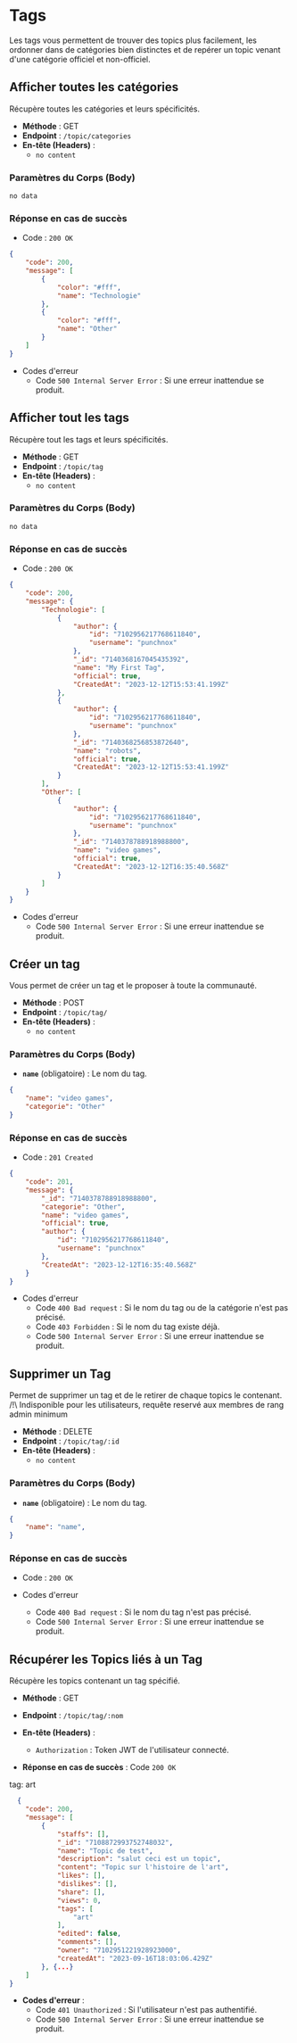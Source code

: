 # Tags
Les tags vous permettent de trouver des topics plus facilement, les ordonner dans de catégories bien distinctes et de repérer un topic venant d'une catégorie officiel et non-officiel.

## Afficher toutes les catégories

Récupère toutes les catégories et leurs spécificités.

- **Méthode** : GET
- **Endpoint** : `/topic/categories`
- **En-tête (Headers)** :
  - `no content`

### Paramètres du Corps (Body)
`no data`

### Réponse en cas de succès

- Code : `200 OK`

```json
{
	"code": 200,
	"message": [
		{
			"color": "#fff",
			"name": "Technologie"
		},
		{
			"color": "#fff",
			"name": "Other"
		}
	]
}
```

- Codes d'erreur
    - Code `500 Internal Server Error` : Si une erreur inattendue se produit.



## Afficher tout les tags

Récupère tout les tags et leurs spécificités.

- **Méthode** : GET
- **Endpoint** : `/topic/tag`
- **En-tête (Headers)** :
  - `no content`

### Paramètres du Corps (Body)
`no data`

### Réponse en cas de succès

- Code : `200 OK`

```json
{
	"code": 200,
	"message": {
		"Technologie": [
			{
				"author": {
					"id": "7102956217768611840",
					"username": "punchnox"
				},
				"_id": "7140368167045435392",
				"name": "My First Tag",
				"official": true,
				"CreatedAt": "2023-12-12T15:53:41.199Z"
			},
			{
				"author": {
					"id": "7102956217768611840",
					"username": "punchnox"
				},
				"_id": "7140368256853872640",
				"name": "robots",
				"official": true,
				"CreatedAt": "2023-12-12T15:53:41.199Z"
			}
		],
		"Other": [
			{
				"author": {
					"id": "7102956217768611840",
					"username": "punchnox"
				},
				"_id": "7140378788918988800",
				"name": "video games",
				"official": true,
				"CreatedAt": "2023-12-12T16:35:40.568Z"
			}
		]
	}
}
```

- Codes d'erreur
    - Code `500 Internal Server Error` : Si une erreur inattendue se produit.

    

## Créer un tag

Vous permet de créer un tag et le proposer à toute la communauté.

- **Méthode** : POST
- **Endpoint** : `/topic/tag/`
- **En-tête (Headers)** :
  - `no content`

### Paramètres du Corps (Body)
- **`name`** (obligatoire) : Le nom du tag.
```json
{
	"name": "video games",
	"categorie": "Other"
}
```

### Réponse en cas de succès

- Code : `201 Created`

```json
{
	"code": 201,
	"message": {
		"_id": "7140378788918988800",
		"categorie": "Other",
		"name": "video games",
		"official": true,
		"author": {
			"id": "7102956217768611840",
			"username": "punchnox"
		},
		"CreatedAt": "2023-12-12T16:35:40.568Z"
	}
}
```

- Codes d'erreur
    - Code `400 Bad request` : Si le nom du tag ou de la catégorie n'est pas précisé.
    - Code `403 Forbidden` : Si le nom du tag existe déjà.
    - Code `500 Internal Server Error` : Si une erreur inattendue se produit.



## Supprimer un Tag

Permet de supprimer un tag et de le retirer de chaque topics le contenant.
/!\ Indisponible pour les utilisateurs, requête reservé aux membres de rang admin minimum

- **Méthode** : DELETE
- **Endpoint** : `/topic/tag/:id`
- **En-tête (Headers)** :
  - `no content`

### Paramètres du Corps (Body)
- **`name`** (obligatoire) : Le nom du tag.
```json
{
    "name": "name",
}
```

### Réponse en cas de succès

- Code : `200 OK`

- Codes d'erreur
    - Code `400 Bad request` : Si le nom du tag n'est pas précisé.
    - Code `500 Internal Server Error` : Si une erreur inattendue se produit.


## Récupérer les Topics liés à un Tag

Récupère les topics contenant un tag spécifié.

- **Méthode** : GET
- **Endpoint** : `/topic/tag/:nom`
- **En-tête (Headers)** :
  - `Authorization` : Token JWT de l'utilisateur connecté.

- **Réponse en cas de succès** : Code `200 OK`

tag: art
```json
  {
	"code": 200,
	"message": [
		{
			"staffs": [],
			"_id": "7108872993752748032",
			"name": "Topic de test",
			"description": "salut ceci est un topic",
			"content": "Topic sur l'histoire de l'art",
			"likes": [],
			"dislikes": [],
			"share": [],
			"views": 0,
			"tags": [
				"art"
			],
			"edited": false,
			"comments": [],
			"owner": "7102951221928923000",
			"createdAt": "2023-09-16T18:03:06.429Z"
		}, {...}
	]
}
```
- **Codes d'erreur** :
    - Code `401 Unauthorized` : Si l'utilisateur n'est pas authentifié.
    - Code `500 Internal Server Error` : Si une erreur inattendue se produit.